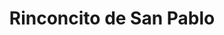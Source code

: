 ---
title: "Rinconcito de San Pablo"
url: /san-pablo-viejo/rinconcito-de-san-pablo/
shop: comodidad
---